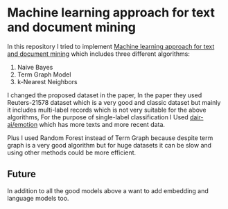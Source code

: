 # Machine learning approach for text and document mining

In this repository I tried to implement [Machine learning approach for text and document mining](https://arxiv.org/abs/1406.1580) which includes three different algorithms:

1. Naive Bayes
2. Term Graph Model
3. k-Nearest Neighbors

I changed the proposed dataset in the paper, In the paper they used Reuters-21578 dataset which is a very good and classic dataset but mainly it includes multi-label records which is not very suitable for the above algorithms, For the purpose of single-label classification I Used [dair-ai/emotion](https://huggingface.co/datasets/dair-ai/emotion) which has more texts and more recent data.

Plus I used Random Forest instead of Term Graph because despite term graph is a very good algorithm but for huge datasets it can be slow and using other methods could be more efficient.

## Future

In addition to all the good models above a want to add embedding and language models too.
